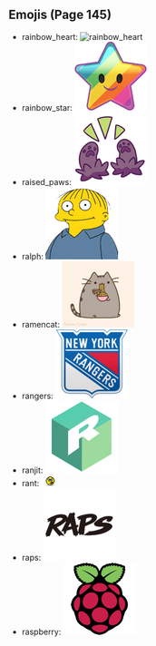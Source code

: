 
## Emojis (Page 145)

* rainbow_heart: ![rainbow_heart](output/rainbow_heart)
* rainbow_star: ![rainbow_star](output/rainbow_star.png)
* raised_paws: ![raised_paws](output/raised_paws.png)
* ralph: ![ralph](output/ralph.png)
* ramencat: ![ramencat](output/ramencat.gif)
* rangers: ![rangers](output/rangers.png)
* ranjit: ![ranjit](output/ranjit.png)
* rant: ![rant](output/rant.gif)
* raps: ![raps](output/raps.png)
* raspberry: ![raspberry](output/raspberry.png)
